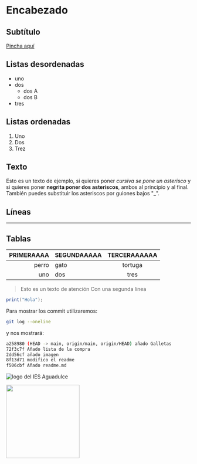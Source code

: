 # Encabezado
## Subtítulo
[Pincha aquí](https://www.iesaguadulce.es)

## Listas desordenadas
* uno
* dos
  * dos A
  * dos B
* tres

## Listas ordenadas
1. Uno
2. Dos
3. Trez


## Texto
Esto es un texto de ejemplo, si quieres poner *cursiva se pone un asterisco* y si quieres poner **negrita poner dos asteriscos**, ambos al principio y al final. También puedes substituir los asteriscos por guiones bajos "_".

## Líneas
---

## Tablas
|PRIMERAAAA|SEGUNDAAAAA|TERCERAAAAAA|
|-:|-|:-:|
|perro|gato|tortuga|
|uno|dos|tres|
<!-- Los puntos en las lineas que marcan la cabecera son como un imán. Los puntos a la derecha significa que el contenido se irá a la derecha, si no ponemos puntos, el contenido se quedará a la izquierda y si ponemos los dos puntos en ambos lados, se quedará en el centro -->









> Esto es un texto de atención
> Con una segunda línea

```java
print("Hola");
```



Para mostrar los commit utilizaremos:
```bash
git log --oneline
```
y nos mostrará:
```bash
a258980 (HEAD -> main, origin/main, origin/HEAD) añado Galletas
72f3c7f Añado lista de la compra
2dd56cf añado imagen
8f13d71 modifico el readme
f506cbf Añado readme.md
```



![logo del IES Aguadulce](https://www.iesaguadulce.es/centro/templates/dd_toysshop_34/images/logo_ies_aguadulce.png)

<img src="https://www.iesaguadulce.es/centro/templates/dd_toysshop_34/images/logo_ies_aguadulce.png" width="200px">
